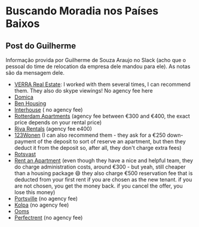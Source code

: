 # Buscando Moradia nos Países Baixos

## Post do Guilherme

Informação provida por Guilherme de Souza Araujo no Slack (acho que o pessoal do time de relocation da empresa dele mandou para ele). As notas são da mensagem dele.

- [VERRA Real Estate](https://www.verrarealestate.com/en/): I worked with them several times, I can recommend them. They also do skype viewings! No agency fee here
- [Domica](https://domica.nl/index.php)
- [Ben Housing](https://www.rotterdamexpat.com/our-properties/)
- [Interhouse](https://interhouse.nl/huurwoningen/?number_of_results=20&sort=date-desc&display=list&paging=1) ( no agency fee)
- [Rotterdam Apartments](https://rotterdamapartments.com/en/Rental-apartments?page=1) (agency fee between €300 and €400, the exact price depends on your rental price)
- [Riva Rentals](https://www.rivarentals.com/) (agency fee e400)
- [123Wonen](https://www.expatrentalsholland.com/offer/in/rotterdam) (I can also recommend them - they ask for a €250 down-payment of the deposit to sort of reserve an apartment, but then they deduct it from the deposit so, after all, they don't charge extra fees)
- [Rotsvast](https://www.rotsvast.nl/en/property-listings/)
- [Rent an Apartment](https://www.rentanapartment.nl/en-gb/) (even though they have a nice and helpful team, they do charge administration costs, around €300 - but yeah, still cheaper than a housing package :smile: they also charge €500 reservation fee that is deducted from your first rent if you are chosen as the new tenant. if you are not chosen, you get the money back. if you cancel the offer, you lose this money)
- [Portsville](http://www.portsville.com/properties) (no agency fee)
- [Kolpa](https://www.kolpa.nl/en/our-properties/rental-properties) (no agency fee)
- [Ooms](https://ooms.com/wonen/aanbod?sort-by=&virtuele-tour=&place=&min_price=0&max_price=0&huur=huur&min_number_of_rooms=&max_number_of_rooms=&min_volume=&max_volume=)
- [Perfectrent](https://www.perfectrent.nl/nl/home) (no agency fee)